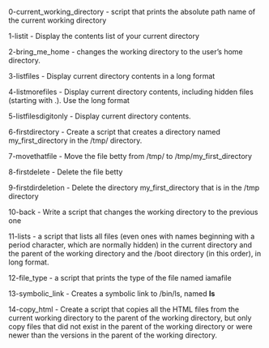 0-current_working_directory - script that prints the absolute path name of the current working directory

1-listit - Display the contents list of your current directory

2-bring_me_home - changes the working directory to the user’s home directory.

3-listfiles - Display current directory contents in a long format

4-listmorefiles - Display current directory contents, including hidden files (starting with .). Use the long format

5-listfilesdigitonly - Display current directory contents.

6-firstdirectory - Create a script that creates a directory named my_first_directory in the /tmp/ directory.

7-movethatfile - Move the file betty from /tmp/ to /tmp/my_first_directory

8-firstdelete - Delete the file betty

9-firstdirdeletion - Delete the directory my_first_directory that is in the /tmp directory

10-back - Write a script that changes the working directory to the previous one

11-lists - a script that lists all files (even ones with names beginning with a period character, which are normally hidden) in the current directory and the parent of the working directory and the /boot directory (in this order), in long format.

12-file_type - a script that prints the type of the file named iamafile

13-symbolic_link - Creates a symbolic link to /bin/ls, named __ls__

14-copy_html - Create a script that copies all the HTML files from the current working directory to the parent of the working directory, but only copy files that did not exist in the parent of the working directory or were newer than the versions in the parent of the working directory.
